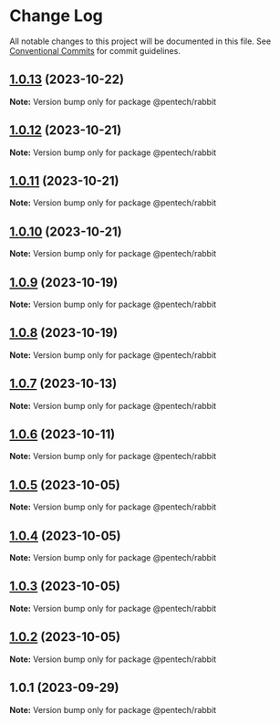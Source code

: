 # Change Log

All notable changes to this project will be documented in this file.
See [Conventional Commits](https://conventionalcommits.org) for commit guidelines.

## [1.0.13](https://github.com/nvqh01/pentech/compare/@pentech/rabbit@1.0.12...@pentech/rabbit@1.0.13) (2023-10-22)

**Note:** Version bump only for package @pentech/rabbit

## [1.0.12](https://github.com/nvqh01/pentech/compare/@pentech/rabbit@1.0.11...@pentech/rabbit@1.0.12) (2023-10-21)

**Note:** Version bump only for package @pentech/rabbit

## [1.0.11](https://github.com/nvqh01/pentech/compare/@pentech/rabbit@1.0.10...@pentech/rabbit@1.0.11) (2023-10-21)

**Note:** Version bump only for package @pentech/rabbit

## [1.0.10](https://github.com/nvqh01/pentech/compare/@pentech/rabbit@1.0.9...@pentech/rabbit@1.0.10) (2023-10-21)

**Note:** Version bump only for package @pentech/rabbit

## [1.0.9](https://github.com/nvqh01/pentech/compare/@pentech/rabbit@1.0.8...@pentech/rabbit@1.0.9) (2023-10-19)

**Note:** Version bump only for package @pentech/rabbit

## [1.0.8](https://github.com/nvqh01/pentech/compare/@pentech/rabbit@1.0.7...@pentech/rabbit@1.0.8) (2023-10-19)

**Note:** Version bump only for package @pentech/rabbit

## [1.0.7](https://github.com/nvqh01/pentech/compare/@pentech/rabbit@1.0.6...@pentech/rabbit@1.0.7) (2023-10-13)

**Note:** Version bump only for package @pentech/rabbit

## [1.0.6](https://github.com/nvqh01/pentech/compare/@pentech/rabbit@1.0.5...@pentech/rabbit@1.0.6) (2023-10-11)

**Note:** Version bump only for package @pentech/rabbit

## [1.0.5](https://github.com/nvqh01/pentech/compare/@pentech/rabbit@1.0.4...@pentech/rabbit@1.0.5) (2023-10-05)

**Note:** Version bump only for package @pentech/rabbit

## [1.0.4](https://github.com/nvqh01/pentech/compare/@pentech/rabbit@1.0.3...@pentech/rabbit@1.0.4) (2023-10-05)

**Note:** Version bump only for package @pentech/rabbit

## [1.0.3](https://github.com/nvqh01/pentech/compare/@pentech/rabbit@1.0.2...@pentech/rabbit@1.0.3) (2023-10-05)

**Note:** Version bump only for package @pentech/rabbit

## [1.0.2](https://github.com/nvqh01/pentech/compare/@pentech/rabbit@1.0.1...@pentech/rabbit@1.0.2) (2023-10-05)

**Note:** Version bump only for package @pentech/rabbit

## 1.0.1 (2023-09-29)

**Note:** Version bump only for package @pentech/rabbit
